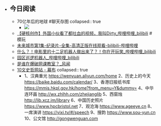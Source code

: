 - ## 今日阅读
	- 70亿年后的地球 #聊天存图
	  collapsed:: true
		- ![](https://pic.easternote.com/tingliaoguan/b119dfd45affd6669b827fe145bc8d9.jpg)
	- [【硬核创作】外国小伙看了都吐血的视频，我叫Dirty_哔哩哔哩_bilibili](https://www.bilibili.com/video/BV1nv4y1D7A8/) #模玩
	- [未来城市第1集-纪录片-全集-高清正版在线观看-bilibili-哔哩哔哩](https://www.bilibili.com/bangumi/play/ep150726)
	- [什么？！电影里的十二足机器人做出来了？！你在开玩笑_哔哩哔哩_bilibili](https://www.bilibili.com/video/BV1164y1d7xC/)
	- [园区巡逻机器人_哔哩哔哩_bilibili](https://www.bilibili.com/video/BV1iU4y1w7d3/)
	- [是谁在爆破网课教室？_风闻](https://user.guancha.cn/main/content?id=877994)
	- [10文史哲网站 - 幕布](https://mubu.com/doc/75L_y1_HfRJ)
	  collapsed:: true
		- 1、汉典重光 https://wenyuan.aliyun.com/home
		  2、历史上的今天 https://baike.baidu.com/calendar/
		  3、香港旧报纸书库 https://mmis.hkpl.gov.hk/home?from_menu=Y&dummy=
		  4、中华连环画 http://wx.zhlhh.com/zhejianglib
		  5、西窗烛 http://lib.xcz.im/library
		  6、中国历史照片 https://www.hpcbristol.net
		  7、观沧海 https://www.ageeye.cn
		  8、一席演讲 https://yixi.tv/#/speech
		  9、搜韵 https://www.sou-yun.cn
		  10、公文馆 http://gongwenguan.com